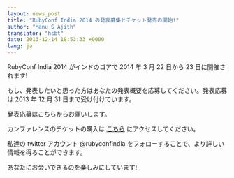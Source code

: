 ```yaml
---
layout: news_post
title: "RubyConf India 2014 の発表募集とチケット発売の開始!"
author: "Manu S Ajith"
translator: "hsbt"
date: 2013-12-14 18:53:33 +0000
lang: ja
---
```


RubyConf India 2014 がインドのゴアで 2014 年 3 月 22 日から 23 日に開催されます!

もし、発表したいと思った方はあなたの発表概要を応募してください。発表応募は
2013 年 12 月 31 日まで受け付けています。

[発表応募はこちらからお願いします][proposals]。

カンファレンスのチケットの購入は [こちら][tickets] にアクセスしてください。

私達の twitter アカウント @rubyconfindia をフォローすることで、より詳しい
情報を得ることができます。

あなたにお会いできるのを楽しみにしています!

[proposals]: https://rubyconfindia2014.busyconf.com/proposals/new
[tickets]: http://rubyconfindia.org/2014/tickets.html
